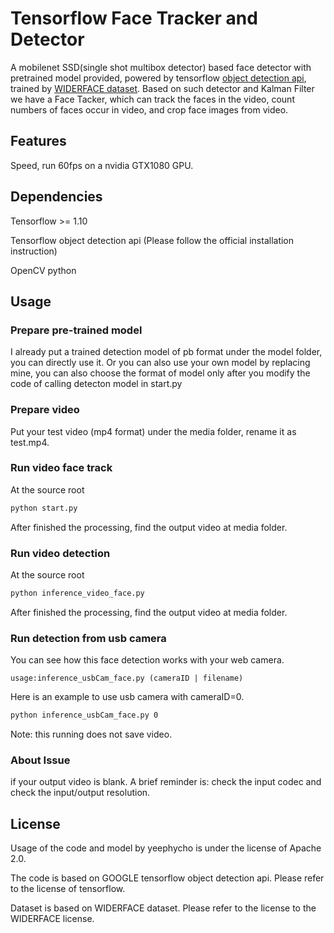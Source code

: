 # Tensorflow Face Tracker and Detector
A mobilenet SSD(single shot multibox detector) based face detector with pretrained model provided, powered by tensorflow [object detection api](https://github.com/tensorflow/models/tree/master/research/object_detection), trained by [WIDERFACE dataset](http://mmlab.ie.cuhk.edu.hk/projects/WIDERFace/).
Based on such detector and Kalman Filter we have a Face Tacker, which can track the faces in the video, count numbers of faces occur in video, and crop face images from video.

## Features
Speed, run 60fps on a nvidia GTX1080 GPU.

## Dependencies
Tensorflow >= 1.10

Tensorflow object detection api (Please follow the official installation instruction)

OpenCV python

## Usage

### Prepare pre-trained model
I already put a trained detection model of pb format under the model folder, you can directly use it. Or you can also use your own model by replacing mine, you can also choose the format of model only after you modify the code of calling detecton model in start.py

### Prepare video
Put your test video (mp4 format) under the media folder, rename it as test.mp4.

### Run video face track
At the source root
```bash
python start.py
```
After finished the processing, find the output video at media folder.

### Run video detection
At the source root
```bash
python inference_video_face.py
```
After finished the processing, find the output video at media folder.


### Run detection from usb camera

You can see how this face detection works with your web camera.
```
usage:inference_usbCam_face.py (cameraID | filename)
```

Here is an example to use usb camera with cameraID=0.

```bash
python inference_usbCam_face.py 0
```
Note: this running does not save video.



### About Issue

if your output video is blank. A brief reminder is: check the input codec and check the input/output resolution.


## License
Usage of the code and model by yeephycho is under the license of Apache 2.0.

The code is based on GOOGLE tensorflow object detection api. Please refer to the license of tensorflow.

Dataset is based on WIDERFACE dataset. Please refer to the license to the WIDERFACE license.
